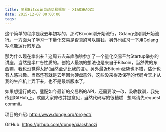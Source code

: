 ```yaml
---
title: 简易Bitcoin自动交易框架 - XIAOSHAOZI
date: 2015-12-07 00:00:00
tags:
---
```


这个简单的程序是我去年初写的，那时Bitcoin刚开始流行，Golang也刚刚开始流行。一方面为了学习一下量化交易是否真的可以赚钱，另外也练习一下用Golang写点能运行的东西。

那为什么现在拿出来？这周五去车库咖啡参加了一个量化交易平台Startup举办的讲座，当然是半广告性质的。创始人最初的想法也是来自于Bitcoin，当然做的东西嘛，我也没觉得太好(当然至少比我的强)。另外最近Bitcoin涨势也不错，估计也有人感兴趣。当然还有就是去年因为硬盘意外，这些没来得及保存的代码今天才从我的生产机上弄下来，也不是最新版本了。

如果想运行成功，适配如今最新的交易所的API，还需要改一改，吸收教训，我先传到GitHub上。欢迎大家修改并提意见，当然代码写的很糟糕，想骂请先request commit。

项目的介绍:
http://www.donge.org/project/

GitHub:
https://github.com/donge/xiaoshaozi
